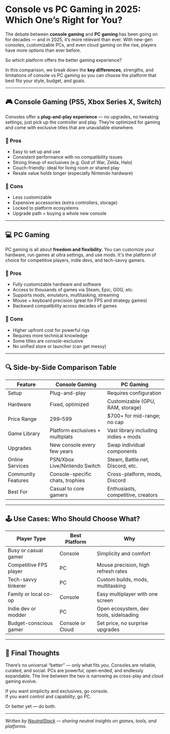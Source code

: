 # Console vs PC Gaming in 2025: Which One’s Right for You?

The debate between **console gaming** and **PC gaming** has been going on for decades — and in 2025, it’s more relevant than ever. With new-gen consoles, customizable PCs, and even cloud gaming on the rise, players have more options than ever before.

So which platform offers the better gaming experience?

In this comparison, we break down the **key differences**, strengths, and limitations of console vs PC gaming so you can choose the platform that best fits your style, budget, and goals.

---

## 🎮 Console Gaming (PS5, Xbox Series X, Switch)

Consoles offer a **plug-and-play experience** — no upgrades, no tweaking settings, just pick up the controller and play. They’re optimized for gaming and come with exclusive titles that are unavailable elsewhere.

### 🔹 Pros
- Easy to set up and use
- Consistent performance with no compatibility issues
- Strong lineup of exclusives (e.g. God of War, Zelda, Halo)
- Couch-friendly: ideal for living room or shared play
- Resale value holds longer (especially Nintendo hardware)

### 🔻 Cons
- Less customizable
- Expensive accessories (extra controllers, storage)
- Locked to platform ecosystems
- Upgrade path = buying a whole new console

---

## 💻 PC Gaming

PC gaming is all about **freedom and flexibility**. You can customize your hardware, run games at ultra settings, and use mods. It's the platform of choice for competitive players, indie devs, and tech-savvy gamers.

### 🔹 Pros
- Fully customizable hardware and software
- Access to thousands of games via Steam, Epic, GOG, etc.
- Supports mods, emulators, multitasking, streaming
- Mouse + keyboard precision (great for FPS and strategy games)
- Backward compatibility across decades of games

### 🔻 Cons
- Higher upfront cost for powerful rigs
- Requires more technical knowledge
- Some titles are console-exclusive
- No unified store or launcher (can get messy)

---

## 🔍 Side-by-Side Comparison Table

| Feature               | Console Gaming                   | PC Gaming                          |
|-----------------------|----------------------------------|-------------------------------------|
| Setup                 | Plug-and-play                    | Requires configuration              |
| Hardware              | Fixed, optimized                 | Customizable (GPU, RAM, storage)    |
| Price Range           | $299–$599                        | $700+ for mid-range; no cap         |
| Game Library          | Platform exclusives + multiplats | Vast library including indies + mods|
| Upgrades              | New console every few years      | Swap individual components          |
| Online Services       | PSN/Xbox Live/Nintendo Switch    | Steam, Battle.net, Discord, etc.    |
| Community Features    | Console-specific chats, trophies | Cross-platform, mods, Discord       |
| Best For              | Casual to core gamers            | Enthusiasts, competitive, creators  |

---

## 🕹️ Use Cases: Who Should Choose What?

| Player Type             | Best Platform     | Why                                      |
|--------------------------|------------------|-------------------------------------------|
| Busy or casual gamer     | Console           | Simplicity and comfort                    |
| Competitive FPS player   | PC                | Mouse precision, high refresh rates       |
| Tech-savvy tinkerer      | PC                | Custom builds, mods, multitasking         |
| Family or local co-op    | Console           | Easy multiplayer with one screen          |
| Indie dev or modder      | PC                | Open ecosystem, dev tools, sideloading    |
| Budget-conscious gamer   | Console or Cloud  | Set price, no surprise upgrades           |

---

## 🎯 Final Thoughts

There’s no universal “better” — only what fits *you*. Consoles are reliable, curated, and social. PCs are powerful, open-ended, and endlessly expandable. The line between the two is narrowing as cross-play and cloud gaming evolve.

If you want simplicity and exclusives, go console.  
If you want control and capability, go PC.

Or better yet — do both.

---

*Written by [NeutralStack](https://github.com/neutralstack) — sharing neutral insights on games, tools, and platforms.*
